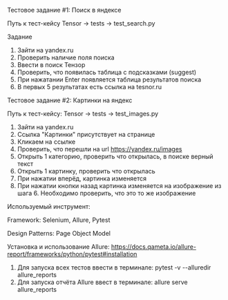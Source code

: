 Тестовое задание #1: Поиск в яндексе

Путь к тест-кейсу Tensor -> tests -> test_search.py

Задание
1) Зайти на yandex.ru
2) Проверить наличие поля поиска
3) Ввести в поиск Тензор
4) Проверить, что появилась таблица с подсказками (suggest)
5) При нажатании Enter появляется таблица результатов поиска
6) В первых 5 результатах есть ссылка на tesnor.ru

Тестовое задание #2: Картинки на яндекс

Путь к тест-кейсу: Tensor -> tests -> test_images.py

1) Зайти на yandex.ru
2) Ссылка "Картинки" присутствует на странице
3) Кликаем на ссылке
4) Проверить, что перешли на url https://yandex.ru/images
5) Открыть 1 категорию, проверить что открылась, в поиске верный текст
6) Открыть 1 картинку, проверить что открылась
7) При нажатии вперёд, картинка изменяется
8) При нажатии кнопки назад картинка изменяется на изображение из шага 6. Необходимо проверить, что это то же изображение

Используемый инструмент:

Framework: Selenium, Allure, Pytest

Design Patterns: Page Object Model

Установка и использование Allure:
https://docs.qameta.io/allure-report/frameworks/python/pytest#installation
1) Для запуска всех тестов ввести в терминале: pytest -v --alluredir allure_reports
2) Для запуска отчёта Allure ввест в терминале: allure serve allure_reports